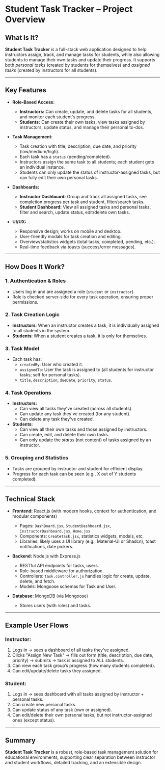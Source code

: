 # Student Task Tracker – Project Overview

## What Is It?
**Student Task Tracker** is a full-stack web application designed to help instructors assign, track, and manage tasks for students, while also allowing students to manage their own tasks and update their progress. It supports both *personal tasks* (created by students for themselves) and *assigned tasks* (created by instructors for all students).

---

## Key Features

- **Role-Based Access:**
  - **Instructors:** Can create, update, and delete tasks for all students, and monitor each student's progress.
  - **Students:** Can create their own tasks, view tasks assigned by instructors, update status, and manage their personal to-dos.

- **Task Management:**
  - Task creation with title, description, due date, and priority (low/medium/high).
  - Each task has a `status` (pending/completed).
  - Instructors assign the same task to all students; each student gets an individual instance.
  - Students can only update the status of instructor-assigned tasks, but can fully edit their own personal tasks.

- **Dashboards:**
  - **Instructor Dashboard:** Group and track all assigned tasks, see completion progress per task and student, filter/search tasks.
  - **Student Dashboard:** View all assigned tasks and personal tasks, filter and search, update status, edit/delete own tasks.

- **UI/UX:**
  - Responsive design; works on mobile and desktop.
  - User-friendly modals for task creation and editing.
  - Overview/statistics widgets (total tasks, completed, pending, etc.).
  - Real-time feedback via toasts (success/error messages).

---

## How Does It Work?

### 1. **Authentication & Roles**
- Users log in and are assigned a role (`student` or `instructor`).
- Role is checked server-side for every task operation, ensuring proper permissions.

### 2. **Task Creation Logic**
- **Instructors**: When an instructor creates a task, it is individually assigned to all students in the system.
- **Students**: When a student creates a task, it is only for themselves.

### 3. **Task Model**
- Each task has:
  - `createdBy`: User who created it.
  - `assignedTo`: User the task is assigned to (all students for instructor tasks; self for personal tasks).
  - `title`, `description`, `dueDate`, `priority`, `status`.

### 4. **Task Operations**
- **Instructors:**
  - Can view all tasks they've created (across all students).
  - Can update any task they've created (for any student).
  - Can delete any task they've created.
- **Students:**
  - Can view all their own tasks and those assigned by instructors.
  - Can create, edit, and delete their own tasks.
  - Can only update the *status* (not content) of tasks assigned by an instructor.

### 5. **Grouping and Statistics**
- Tasks are grouped by instructor and student for efficient display.
- Progress for each task can be seen (e.g., X out of Y students completed).

---

## Technical Stack

- **Frontend:** React.js (with modern hooks, context for authentication, and modular components)
  - Pages: `DashBoard.jsx`, `StudentDashboard.jsx`, `InstructorDashboard.jsx`, `Home.jsx`
  - Components: `CreateTask.jsx`, statistics widgets, modals, etc.
  - Libraries: likely uses a UI library (e.g., Material-UI or Shadcn), toast notifications, date pickers.

- **Backend:** Node.js with Express.js
  - RESTful API endpoints for tasks, users.
  - Role-based middleware for authorization.
  - Controllers: `task.controller.js` handles logic for create, update, delete, and fetch.
  - Models: Mongoose schemas for Task and User.

- **Database:** MongoDB (via Mongoose)
  - Stores users (with roles) and tasks.

---

## Example User Flows

### Instructor:
1. Logs in → sees a dashboard of all tasks they've assigned.
2. Clicks "Assign New Task" → fills out form (title, description, due date, priority) → submits → task is assigned to ALL students.
3. Can view each task group’s progress (how many students completed).
4. Can edit/update/delete tasks they assigned.

### Student:
1. Logs in → sees dashboard with all tasks assigned by instructor + personal tasks.
2. Can create new personal tasks.
3. Can update status of any task (own or assigned).
4. Can edit/delete their own personal tasks, but not instructor-assigned ones (except status).

---



## Summary

**Student Task Tracker** is a robust, role-based task management solution for educational environments, supporting clear separation between instructor and student workflows, detailed tracking, and an extensible design.
